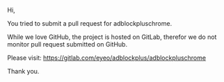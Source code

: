 Hi,

You tried to submit a pull request for adblockpluschrome.

While we love GitHub, the project is hosted on GitLab, therefor we do
not monitor pull request submitted on GitHub.

Please visit: https://gitlab.com/eyeo/adblockplus/adblockpluschrome

Thank you.